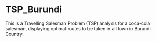 # TSP_Burundi
This is a Travelling Salesman Problem (TSP) analysis for a coca-cola salesman, displaying optimal routes to be taken in all town in Burundi Country.
